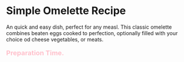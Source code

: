 # Simple Omelette Recipe

An quick and easy dish, perfect for any measl. This classic omelette combines beaten eggs cooked to perfection, optionally filled with your choice od cheese vegetables, or meats. 


<html lang="en">
<head>
    <meta charset="UTF-8">
    <meta name="viewport" content="width=device-width, initial-scale=1.0">
    <title>Styling Example</title>
    <style>
        /* Define CSS styles */
        .custom-text {
            font-size: 18px;
            color: pink;
            font-weight: bold;
        }
    </style>
</head>
<body>
    <!-- Apply the custom styles to the text -->
    <p class="custom-text">Preparation Time.</p>
</body>
</html>




